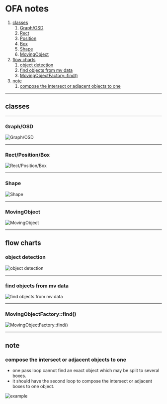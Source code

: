OFA notes
===
1. [classes](#classes)
   1. [Graph/OSD](#class_osd)
   1. [Rect](#class_box)
   1. [Position](#class_box)
   1. [Box](#class_box)
   1. [Shape](#class_shape)
   1. [MovingObject](#class_moving_object)
1. [flow charts](#flow_charts)
   1. [object detection](#flow_object_detection)
   1. [find objects from mv data](#flow_find_objects_from_mv_data)
   1. [MovingObjectFactory::find()](#flow_moving_object_factory_find)
1. [note](#note)
   1. [compose the intersect or adjacent objects to one](#note_1)

---
<a name="classes" />

## classes

---

<a name="class_osd" />

### Graph/OSD

![Graph/OSD](http://www.plantuml.com/plantuml/png/bP4x3i8m38RtdC8RHHIneue9YP610rGcDIKY95LYnBDtnsq1CLGy5bksFplvRJPi2PQhEMYBCK91uWEoyKwf2lKEIm8V2xWg05n73gZvmIu2Ljks032wFejr4V2O3FkokJMEaatm-_oKGklFAR1l8h7d_gP0cXCX13sciEs7j0dQqWCBM9X3x0UPJizf6-yuXMWk9CzBkccebPXENhEKB8ELSQKbzWvcivVOoB8YNPV4kN4IE4t94APDJqUyB-4FwHy4Vv7vixZkQjbjF6v_Mwl9uEtEWyaT)

---

<a name="class_box" />

### Rect/Position/Box

![Rect/Position/Box](http://www.plantuml.com/plantuml/png/VLFRJi9047tlLqmWiKKHugiXF1ZVDVe1PBiTw6AxItO7AHh-tPajRKaKIO2PEMVEN3ebGnN2aslcRwW9TAL2m005ikKL6MUJ90RXvVqP5WjuDtPJ8JaBooLy9m1ttu6Og4yRf9Mnx5YDsGGU9KFmmgj3DkciLMKiPcllwbKpXVX_d08vyVZtE10zDvHnbE735Ce1qCRh2i-GLuNPXm4aRBgijRCqXM2-aAKvF4bEIR9J-aDj47BNnFRRuUBmuWACZILe1lCuc8V1BDbajIx_rGKZo_f7uuBzTAxDQ6K2BQJw4cJUq4PZE-97zqus6xSXMzMETnmRlcbH4rQgs2gDbh8BCEPFUWgtWJw8o1NErfbUW1kyaGsT8LKKrx8yrkuJ_qHF_BME4BpPbEqautR-bFLJ6OGK7mme24ZWrb3lQQygY5JvT6ErZwUxhJ1hjQX4gB7EqKCQTvU2yWWItdMFOv2oHRm4AIECNZgldFu8FUzG6broQpLBj5ey7vyyk7pBDQwKJi64ICxTtXP2xmNbpiurVoaXDoKRaikGcnWzZE3s_Xv6TXH7vd1ywsOpWVbwv-d5-QRp7m00)

---

<a name="class_shape" />

### Shape

![Shape](http://www.plantuml.com/plantuml/png/ZLHDRzim3BtxLn0Oq3g8c-vSUBdiuzfYwJrGPJOLfaY6nAxDilptKb-nlGL10CSH-KZfyP4oAT88_aNq258Bxz53XxnoWfGrLHMTSB_w1cqBAsKs6iaQM2vXNm7CzvuuK1usI6jbs30IwndSXOo0TqwyrREoMcjbi7vsThj-Ro3-xneW6on-xuP0Xv9gzZByri3B04ZbfCOCET6fLp-0XEybwzaQQi2hFyXRitjM7Qgg5_ANs9HwGm6flDNH1lZqau-6S7uojVBKFbYlWXvBwFFA9xHJOek4Bbhpe49a7XIG74GGThjAw5uyUN92qY6fmZ6_hUeOP6g5IeWNGULCPtuczhlMglUNH7wDgbqG-EZKfQS_MBtRy2YSYqp2jdzlRaQ5JVsvYAapyPtw2hMfDxEefhtymIfRjylSof3EfKD1M8yw4nlTW384fPLVFeSguZPdigTZSJNCnJZvm3zZ2U794jbj6Xd8-uIJPtVP0X6Pn08N_ySrHtRZZ7GNm3h09E8_cGEdKHAL3dDQdyGBQMYwI3K8ERIgPON7WZ9OXWvEWNdEJeF7sJe5bcaw2V8Jlq2BHPQMB_FjzUGsNzz-0000)

---

<a name="class_moving_object" />

### MovingObject

![MovingObject](http://www.plantuml.com/plantuml/png/XLBBReCm4Bpp5Ilra4I9adjLzT13Rr4F_G3ac2Li2ZQrjmGKqM_l6aX3AMgHUCnwPdR7c8bpXBsjo1nV3YVK33fNtaE2ydQAoPeeAfL-KyS9xnB1mFrL1hWZmr37sXRb3JSZ_6HhEDYw1w-PAX5yU7Q5zTXnsTji1lcgPrJa-4FbyFa_bNoiojBPcWh5c3SnlejooeLxcSVclIHnwhmCfSfI8gKscWtxh3HRrmoPrpbvVXYlFqBHeTXsqFSqk7YMZTKjQ8SoqSmaOvEfA2MJJ2GRS4AS4RPo6yieqPXjqU_sjUrg0sm70Ce06MbXD89DV_Xi1rdNk1U5pxyaq4d2TSv8Pv0f3wD_01M6ZHE714XMafFIQFXR91quamDHegQKCEdYRQ-ZMeD0QM0ul3KI7qagbWr82vs5gL7yG_oeZNQBkKEys7q1)

---

<a name="flow_charts" />

## flow charts

<a name="flow_object_detection" />

### object detection

![object detection](http://www.plantuml.com/plantuml/png/PP0nJyD038Nt-nLMfsQ916pDmCB2WDI1lNBktCJeSexktAI0-Eyu8KL8hC_lFNzsKSpgt84JAsFa3rIMrBWaIf2vwzK1tDKJ1nBmFQP44JW5kff-Nm-os64YhvB_pH_gkIVjAOCATAJ00tO40HKTfG3B4kVcdYF1NljC64vb0NgiW0litwbKLdDuEJwVBFuwJ4yMRKmQpSJhwjsOnLCfC4nhyGu-RMwXir7081Ed3gHzCy82vop3pTZys4B66LgvfB0OMxbkkiVeBn7j2vwIPemm2YVzczhA0sShNxy6y7NZpHG92_qosxtReKagvuhA-0q0)

---

<a name="flow_find_objects_from_mv_data" />

### find objects from mv data

![find objects from mv data](http://www.plantuml.com/plantuml/png/RP91ReD034NtdE8lYHHn0AAgk-wgIhr0P0QJJ0jZD1xIfAUlPqAZLEa6XFrjls-ZYMAggg-Z7ncrLwGZHyPqGa-9u0EwPHWuFczWoVh2kga0Fw2-IHH14huvoYPNXviAQD_P9SJyUCA1qxuRnNtkSw3Ux8h4QXdH7uwfVE91jeMZqIqZcSxQOvNDeZvv2Q3GG_qtGuQIBxLDKR6bSlyhowkSV3YyTHyPPn8ZMbi1zwaNSadYfHbywElptiaqRt5Ptnbf1MydQJevDzJtzLtumSzL1YSXaGyAWdBAiDEI5Xf_8QZ_8CSXeQpCX8c2Ozt26op5JrrrnQ8ieJTWK6JwzIs5_i4uZsg73P8FOc4_LFPSpvsZLTiqpQxwWos1CPCgHf7PrX_oWVC-RDdWioredPRXhPSx6k857KFdqNYJcCSJHtDdrbcRwWPKjV_ikcqdZWVUNvjg_ZN-0fLqSUb3ugXvjCGy_RQsjJRFDlpxYPfa_W40)

---

<a name="flow_moving_object_factory_find" />

### MovingObjectFactory::find()

![MovingObjectFactory::find()](http://www.plantuml.com/plantuml/png/ZP9DReCm44RtFiKi4oad8FligXuX6imG9W6FQm_af-hTEmuaIgGkoWOZVtplUI1YKbQM01yoSJXyraVokaElagvLrN9euDjbjPXpRI-e5e8WIf3uqAa3kEoz3743dII-IL3iORXtmKIbnYBN9JAHqVmVWMIB3KJ9imiQDVEDG5hGZc2OeEx5dnpPHe4xboWI5ZotiE9S8Wqg0iQOvC83cY5zZSPIUMvQtKpUo_sSwz8UO7MblBQgSYrrHGYmEQAde71cxQ2MCJJ5kfRBVve0waHuMfxCd5ltkC_sSEwufplFtau476pImPS5z9prdP7NOCaPuHx7VWr0MnGVAa6AIULDmcQ1Rn_uITewwZCjfRERgnBfcC8y-TV-hVq84jtFBm00)

---

<a name="note" />

## note

<a name="note_1" />

### compose the intersect or adjacent objects to one

- one pass loop cannot find an exact object which may be split to several boxes.
- it should have the second loop to compose the intersect or adjacent boxes to one object.

![example](https://imgur.com/82tvyF6.png)

